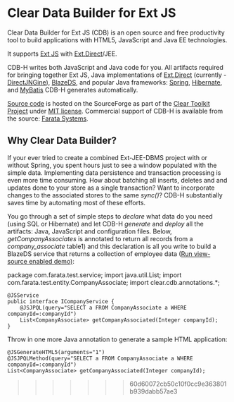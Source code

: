 Clear Data Builder for Ext JS
=======

Clear Data Builder for Ext JS (CDB) is an open source and free productivity tool to build applications with HTML5, JavaScript and Java EE technologies. 

It supports [Ext JS](http://www.sencha.com/products/extjs/) with [Ext.Direct](http://www.sencha.com/products/extjs/extdirect)/JEE. 

CDB-H writes both JavaScript and Java code for you. All artifacts required for bringing together Ext JS, Java implementations of [ Ext.Direct](http://www.sencha.com/products/extjs/extdirect) (currently - [DirectJNGine](http://code.google.com/p/directjngine/)), [BlazeDS](http://opensource.adobe.com/wiki/display/blazeds/BlazeDS), and popular Java frameworks: [Spring](http://www.springsource.org/), [Hibernate](http://www.hibernate.org/docs), and [MyBatis](http://mybatis.org/) CDB-H generates automatically. 

[Source code](https://cleartoolkit.svn.sourceforge.net/svnroot/cleartoolkit/trunk/) is hosted on the SourceForge as part of the [Clear Toolkit Project](https://sourceforge.net/projects/cleartoolkit/) under [MIT license](http://www.opensource.org/licenses/mit-license.php). Commercial support of CDB-H is available from the source: [Farata Systems](http://www.faratasystems.com). 

## Why Clear Data Builder?

If your ever tried to create a combined Ext-JEE-DBMS project with or without Spring, you spent hours just to see a window populated with the simple data. Implementing data persistence and transaction processing is even more time consuming. How about batching all inserts, deletes and and updates done to your store as a single transaction? Want to incorporate changes to the associated stores to the same _sync()_? CDB-H substantially saves time by automating most of these efforts. 

You go through a set of simple steps to _declare_ what data do you need (using SQL or Hibernate) and let CDB-H _generate_ and _deploy_ all the artifacts: Java, JavaScript and configuration files. Below, _getCompanyAssociates_ is annotated to return all records from a _company_associate_ table1) and this declaration is all you write to build a BlazeDS service that returns a collection of employee data ([Run view-source enabled demo)](): 


  package com.farata.test.service;
	import java.util.List;
	import com.farata.test.entity.CompanyAssociate;
	import clear.cdb.annotations.*;
 
	@JSService
	public interface ICompanyService {
		@JSJPQL(query="SELECT a FROM CompanyAssociate a WHERE companyId=:companyId")
		List<CompanyAssociate> getCompanyAssociated(Integer companyId);
	}

Throw in one more Java annotation to generate a sample HTML application:

	@JSGenerateHTML5(arguments="1")
	@JSJPQLMethod(query="SELECT a FROM CompanyAssociate a WHERE companyId=:companyId")
	List<CompanyAssociate> getCompanyAssociated(Integer companyId);
>>>>>>> 60d60072cb50c10f0cc9e363801b939dabb57ae3
